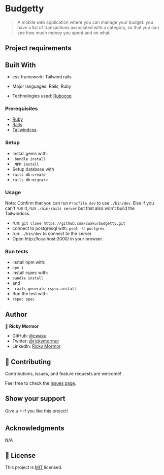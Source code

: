 # Budgetty

> A mobile web application where you can manage your budget: you have a list of transactions associated with a category, so that you can see how much money you spent and on what.
## Project requirements

## Built With

- css framework: Tailwind rails

- Major languages: Rails, Ruby

- Technologies used: [Rubocop](https://rubocop.org/)


### Prerequisites

- [Ruby](https://www.ruby-lang.org/)
- [Rails](https://guides.rubyonrails.org/getting_started.html)
- [Tailwindcss](https://tailwindcss.com/docs/installation).

### Setup
- Install gems with:
- ` bundle install`
- ` NPM install`
- Setup database with
- `rails db:create`
- `rails db:migrate`

### Usage

Note: Confirm that you can run `Procfile.dev` to use `./bin/dev`. Else if you can't run it, run `./bin/rails server` but that also won't build the Tailwindcss.

- run: ` git clone https://github.com/cwaku/budgetty.git `
- connect to postgresql with: ` psql -U postgres `
- run: ` ./bin/dev ` to connect to the server
- Open http://localhost:3000/ in your browser.

### Run tests
- install npm with:
- `npm i`
- install rspec with:
- `bundle install`
- and
- ` rails generate rspec:install`
- Run the test with:
- `rspec spec`
## Author

👤 **Ricky Mormor**

- GitHub: [@cwaku](https://github.com/cwaku)
- Twitter: [@rickymormor](https://twitter.com/rickymormor)
- LinkedIn: [Ricky Mormor](https://github.com/cwaku/blog/blob/develop/www.linkedin.com/in/rickymormor)



## 🤝 Contributing

Contributions, issues, and feature requests are welcome!

Feel free to check the [issues page](https://github.com/cwaku/budgetty/issues).

## Show your support

Give a ⭐️ if you like this project!

## Acknowledgments

N/A

## 📝 License

This project is [MIT](./license.md) licensed.
